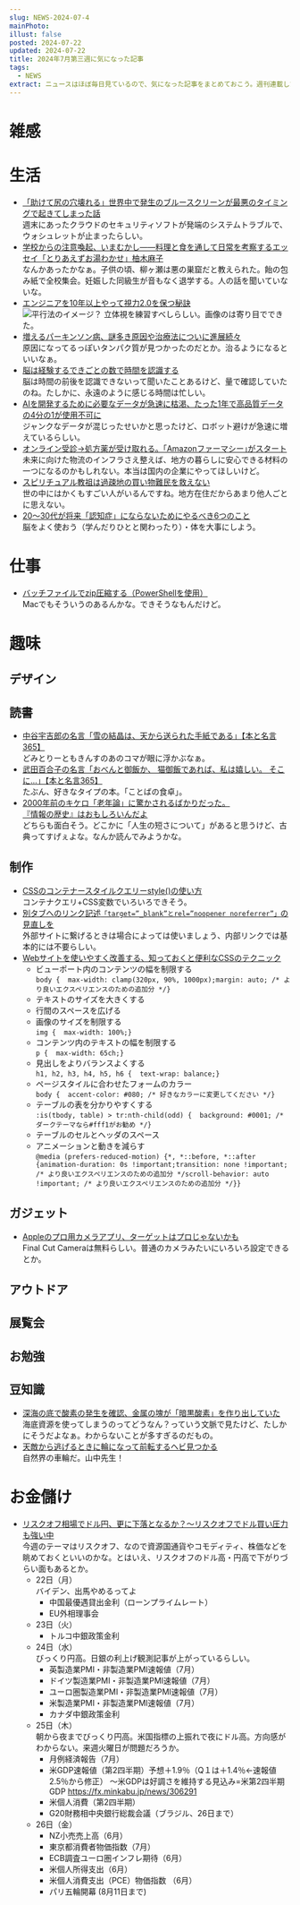 ```yaml
---
slug: NEWS-2024-07-4
mainPhoto: 
illust: false
posted: 2024-07-22
updated: 2024-07-22
title: 2024年7月第三週に気になった記事
tags:
  - NEWS
extract: ニュースはほぼ毎日見ているので、気になった記事をまとめておこう。週刊連載したい。
---
```


# 雑感

# 生活

- [「助けて尻の穴壊れる」世界中で発生のブルースクリーンが最悪のタイミングで起きてしまった話](https://togetter.com/li/2404516)  
  週末にあったクラウドのセキュリティソフトが発端のシステムトラブルで、ウォシュレットが止まったらしい。
- [学校からの注意喚起、いまむかし――料理と食を通して日常を考察するエッセイ「とりあえずお湯わかせ」柚木麻子](https://nhkbook-hiraku.com/n/n37c93ba60fbd)  
  なんかあったかなぁ。子供の頃、柳ヶ瀬は悪の巣窟だと教えられた。飴の包み紙で全校集会。妊娠した同級生が音もなく退学する。人の話を聞いていないな。
- [エンジニアを10年以上やって視力2.0を保つ秘訣](https://zenn.dev/sutefu23/articles/a975c7eeead980)  
  ![平行法のイメージ？](../../images/news/2024-07-22-NEWS/01.png)
  立体視を練習すべしらしい。画像のは寄り目でできた。
- [増えるパーキンソン病、謎多き原因や治療法についに進展続々](https://natgeo.nikkeibp.co.jp/atcl/news/24/071700379/?P=3)  
  原因になってるっぽいタンパク質が見つかったのだとか。治るようになるといいなぁ。
- [脳は経験するできごとの数で時間を認識する](https://www.gizmodo.jp/2024/07/brain-study-suggests-we-perceive-time-through-activities-not-by-minutes-or-hours.html)  
  脳は時間の前後を認識できないって聞いたことあるけど、量で確認していたのね。たしかに、永遠のように感じる時間は忙しい。
- [AIを開発するために必要なデータが急速に枯渇、たった1年で高品質データの4分の1が使用不可に](https://gigazine.net/news/20240723-ai-data-restrictions/)  
  ジャンクなデータが混じったせいかと思ったけど、ロボット避けが急速に増えているらしい。
- [オンライン受診→処方薬が受け取れる。｢Amazonファーマシー｣がスタート](https://www.gizmodo.jp/2024/07/amazon-pharmacy-1.html)  
  未来に向けた物流のインフラさえ整えば、地方の暮らしに安心できる材料の一つになるのかもしれない。本当は国内の企業にやってほしいけど。
- [スピリチュアル教祖は過疎地の買い物難民を救えない](https://blog.tinect.jp/?p=87140)  
  世の中にはかくもすごい人がいるんですね。地方在住だからあまり他人ごとに思えない。
- [20～30代が将来「認知症」にならないためにやるべき6つのこと](https://gigazine.net/news/20240725-six-ways-brain-health-dementia/#goog_rewarded)  
  脳をよく使おう（学んだりひとと関わったり）・体を大事にしよう。

# 仕事

- [バッチファイルでzip圧縮する（PowerShellを使用）](https://qiita.com/koiwaiwaiko/items/516c55bf4f8aeade5eb7)  
  Macでもそういうのあるんかな。できそうなもんだけど。

# 趣味

## デザイン

## 読書

- [中谷宇吉郎の名言「雪の結晶は、天から送られた手紙である」【本と名言365】](https://casabrutus.com/categories/culture/415815)  
  どみとりーともきんすのあのコマが眼に浮かぶなぁ。
- [武田百合子の名言「おべんと御飯か、 猫御飯であれば、私は嬉しい。 そこに…」【本と名言365】](https://casabrutus.com/categories/culture/416653)  
  たぶん、好きなタイプの本。「ことばの食卓」。
- [2000年前のキケロ「老年論」に驚かされるばかりだった。](https://blog.tinect.jp/?p=87163)  
  [『情報の歴史』はおもしろいんだよ](https://goldhead.hatenablog.com/entry/2024/07/25/131002)  
  どちらも面白そう。どこかに「人生の短さについて」があると思うけど、古典ってすげぇよな。なんか読んでみようかな。
## 制作

- [CSSのコンテナースタイルクエリーstyle()の使い方](https://ics.media/entry/240723/)  
  コンテナクエリ+CSS変数でいろいろできそう。
- [別タブへのリンク記述`「target=”_blank”とrel=”noopener noreferrer”」`の見直しを](https://cinci.jp/blog/20240723-review-target-blank-noopener-noreferrer-practices)  
  外部サイトに繋げるときは場合によっては使いましょう、内部リンクでは基本的には不要らしい。
- [Webサイトを使いやすく改善する、知っておくと便利なCSSのテクニック](https://coliss.com/articles/build-websites/operation/css/css-one-liners-for-almost-every-project.html)  
    -  ビューポート内のコンテンツの幅を制限する  
       `body {  max-width: clamp(320px, 90%, 1000px);margin: auto; /* より良いエクスペリエンスのための追加分 */}`
    -  テキストのサイズを大きくする
    - 行間のスペースを広げる
    -  画像のサイズを制限する  
      `img {  max-width: 100%;}`
    -  コンテンツ内のテキストの幅を制限する  
      `p {  max-width: 65ch;}`
    -  見出しをよりバランスよくする  
      `h1, h2, h3, h4, h5, h6 {  text-wrap: balance;}`
    -  ページスタイルに合わせたフォームのカラー  
      `body {  accent-color: #080; /* 好きなカラーに変更してください */}`
    -  テーブルの表を分かりやすくする  
      `:is(tbody, table) > tr:nth-child(odd) {  background: #0001; /* ダークテーマなら#fff1がお勧め */}`
    -  テーブルのセルとヘッダのスペース
    -  アニメーションと動きを減らす  
      `@media (prefers-reduced-motion) {*, *::before, *::after {animation-duration: 0s !important;transition: none !important; /* より良いエクスペリエンスのための追加分 */scroll-behavior: auto !important; /* より良いエクスペリエンスのための追加分 */}}`

## ガジェット

- [Appleのプロ用カメラアプリ、ターゲットはプロじゃないかも](https://www.gizmodo.jp/2024/07/apple_finalcutcamera_blackmagicamera.html)  
  Final Cut Cameraは無料らしい。普通のカメラみたいにいろいろ設定できるとか。

## アウトドア

## 展覧会

## お勉強

## 豆知識

- [深海の底で酸素の発生を確認、金属の塊が「暗黒酸素」を作り出していた](https://karapaia.com/archives/52333464.html)  
  海底資源を使ってしまうのってどうなん？っていう文脈で見たけど、たしかにそうだよなぁ。わからないことが多すぎるのだもの。
- [天敵から逃げるときに輪になって前転するヘビ見つかる](https://www.gizmodo.jp/2024/07/snake-rolls-forward-1.html)  
  自然界の車輪だ。山中先生！

# お金儲け
- [リスクオフ相場でドル円、更に下落となるか？～リスクオフでドル買い圧力も強い中](http://hiroko.yutaka-shoji.co.jp/2024/07/blog-post_22.html)  
  今週のテーマはリスクオフ、なので資源国通貨やコモディティ、株価などを眺めておくといいのかな。とはいえ、リスクオフのドル高・円高で下がりづらい面もあるとか。
  - 22日（月）  
    バイデン、出馬やめるってよ
    - 中国最優遇貸出金利（ローンプライムレート）
    - EU外相理事会
  - 23日（火）
    - トルコ中銀政策金利
  - 24日（水）  
    びっくり円高。日銀の利上げ観測記事が上がっているらしい。
    - 英製造業PMI・非製造業PMI速報値（7月）
    - ドイツ製造業PMI・非製造業PMI速報値（7月）
    - ユーロ圏製造業PMI・非製造業PMI速報値（7月）
    - 米製造業PMI・非製造業PMI速報値（7月）
    - カナダ中銀政策金利
  - 25日（木）  
    朝から夜までびっくり円高。米国指標の上振れで夜にドル高。方向感がわからない。来週火曜日が問題だろうか。
    - 月例経済報告（7月）
    - 米GDP速報値（第2四半期）予想＋1.9％（Q１は＋1.4％←速報値2.5％から修正）
      ～米GDPは好調さを維持する見込み=米第2四半期GDP
      https://fx.minkabu.jp/news/306291
    - 米個人消費（第2四半期）
    - G20財務相中央銀行総裁会議（ブラジル、26日まで）
  - 26日（金）
    - NZ小売売上高（6月）
    - 東京都消費者物価指数（7月）
    - ECB調査ユーロ圏インフレ期待（6月）
    - 米個人所得支出（6月）
    - 米個人消費支出（PCE）物価指数 （6月）
    - パリ五輪開幕 (8月11日まで)